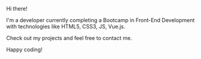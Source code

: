 Hi there!

I'm a developer currently completing a Bootcamp in Front-End Development with technologies like HTML5, CSS3, JS, Vue.js. 

Check out my projects and feel free to contact me.

Happy coding!

